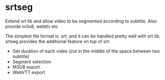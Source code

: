 # srtseg

Extend srt lib and allow video to be segmented according to subtitle. Also provide m3u8, webttv etc

The simplest file format is .srt, and it can be handled pretty well with srt lib.
srtseg provides the additional feature on top of srt:

- Get duration of each video (cut in the middle of the space between two subtitle)
- Segment selection
- M3U8 export
- WebVTT export
